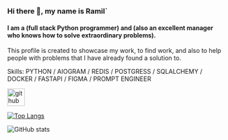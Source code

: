 ### Hi there 👋, my name is Ramil`
#### I am a (**full stack Python programmer**) and (**also an excellent manager who knows how to solve extraordinary problems**).

This profile is created to showcase my work, to find work, and also to help people with problems that I have already found a solution to.

Skills: PYTHON / AIOGRAM / REDIS / POSTGRESS / SQLALCHEMY / DOCKER / FASTAPI / FIGMA / PROMPT ENGINEER

[<img src='https://cdn.jsdelivr.net/npm/simple-icons@3.0.1/icons/github.svg' alt='github' height='40'>](https://github.com/extraordinarysolutiontoproblems)  

[![Top Langs](https://github-readme-stats.vercel.app/api/top-langs/?username=extraordinarysolutiontoproblems)](https://github.com/anuraghazra/github-readme-stats)

![GitHub stats](https://github-readme-stats.vercel.app/api?username=extraordinarysolutiontoproblems&show_icons=true)  

